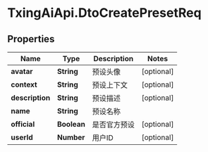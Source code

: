 # TxingAiApi.DtoCreatePresetReq

## Properties

Name | Type | Description | Notes
------------ | ------------- | ------------- | -------------
**avatar** | **String** | 预设头像 | [optional] 
**context** | **String** | 预设上下文 | [optional] 
**description** | **String** | 预设描述 | [optional] 
**name** | **String** | 预设名称 | 
**official** | **Boolean** | 是否官方预设 | [optional] 
**userId** | **Number** | 用户ID | [optional] 


